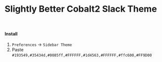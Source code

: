 # Slightly Better Cobalt2 Slack Theme

&nbsp;
&nbsp;

#### Install

1. `Preferences` → `Sidebar Theme`
2. Paste `#193549,#35434d,#0085ff,#FFFFFF,#1d4563,#FFFFFF,#ffc600,#FF9D00` 
